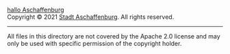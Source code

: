 [hallo Aschaffenburg](https://halloaschaffenburg.de/)  
Copyright © 2021 [Stadt Aschaffenburg](https://www.aschaffenburg.de/).
All rights reserved.

_________________

All files in this directory are not covered by the Apache 2.0 license and may only be used with specific permission of the copyright holder.
